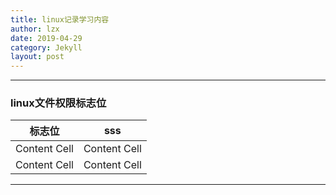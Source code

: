 ```yaml
---
title: linux记录学习内容
author: lzx
date: 2019-04-29
category: Jekyll
layout: post
---
```

------
### linux文件权限标志位

|   标志位 | sss |
| ------------- | ------------- |
| Content Cell  | Content Cell  |
| Content Cell  | Content Cell  |

------

